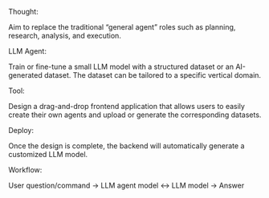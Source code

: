 Thought:

Aim to replace the traditional “general agent” roles such as planning, research, analysis, and execution.

LLM Agent:

Train or fine-tune a small LLM model with a structured dataset or an AI-generated dataset. The dataset can be tailored to a specific vertical domain.

Tool:

Design a drag-and-drop frontend application that allows users to easily create their own agents and upload or generate the corresponding datasets.

Deploy:

Once the design is complete, the backend will automatically generate a customized LLM model.

Workflow:

User question/command -> LLM agent model <-> LLM model -> Answer
